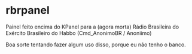 # rbrpanel
Painel feito encima do KPanel para a (agora morta) Rádio Brasileira do Exército Brasileiro do Habbo (Cmd_AnonimoBR / Anoniimo)

Boa sorte tentando fazer algum uso disso, porque eu não tenho o banco.
